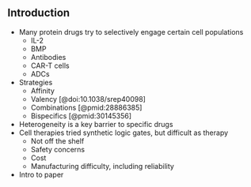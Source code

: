 ## Introduction

- Many protein drugs try to selectively engage certain cell populations
    + IL-2
    + BMP
    + Antibodies
    + CAR-T cells
    + ADCs
- Strategies
    + Affinity
    + Valency [@doi:10.1038/srep40098]
    + Combinations [@pmid:28886385]
    + Bispecifics [@pmid:30145356]
- Heterogeneity is a key barrier to specific drugs
- Cell therapies tried synthetic logic gates, but difficult as therapy
    + Not off the shelf
    + Safety concerns
    + Cost
    + Manufacturing difficulty, including reliability
- Intro to paper

